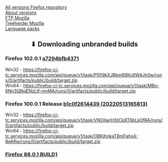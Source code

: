 [All versions Firefox repository](https://hg.mozilla.org/releases/mozilla-release/tags)
<br>
[About versions](https://wiki.mozilla.org/Add-ons/Extension_Signing)
<br>
[FTP Mozilla](https://ftp.mozilla.org/pub/firefox/releases/)
<br>
[Treeherder Mozilla](https://treeherder.mozilla.org/jobs?repo=mozilla-release&searchStr=addon)
<br>
[Language packs](http://releases.mozilla.org/pub/firefox/releases/100.0.2/win64/xpi/)

<h2 align="center">⬇ Downloading unbranded builds</h2>

### Firefox 102.0.1 [a7294bfb4371](https://treeherder.mozilla.org/jobs?repo=mozilla-release&searchStr=addon&revision=a7294bfb43712ab3225c76087cd359a22ea8fa7d)
Win32 - https://firefox-ci-tc.services.mozilla.com/api/queue/v1/task/P5fi9kXJRkm69Kc6W4Jh0w/runs/0/artifacts/public/build/target.zip
<br>
Win64 - https://firefox-ci-tc.services.mozilla.com/api/queue/v1/task/MBn-6Nn3QNqENzLIf-mnMA/runs/0/artifacts/public/build/target.zip

### Firefox 100.0.1 Release [b1c0f2614439 (20220513165813)](https://hg.mozilla.org/releases/mozilla-release/rev/b1c0f2614439)
Win32 - https://firefox-ci-tc.services.mozilla.com/api/queue/v1/task/VNOilwrHStCk8T6bLk0fRA/runs/0/artifacts/public/build/target.zip
<br>
Win64 - https://firefox-ci-tc.services.mozilla.com/api/queue/v1/task/OBKjhnkaT8mFahs4-8eAKw/runs/0/artifacts/public/build/target.zip


### [Firefox 88.0.1 BUILD1](https://firefox-ci-tc.services.mozilla.com/api/index/v1/task/gecko.v2.mozilla-release.revision.179e1482851c07d65bf29a21c9e42ea312fc87fa.firefox.win64-add-on-devel/artifacts/public/build/target.zip)
